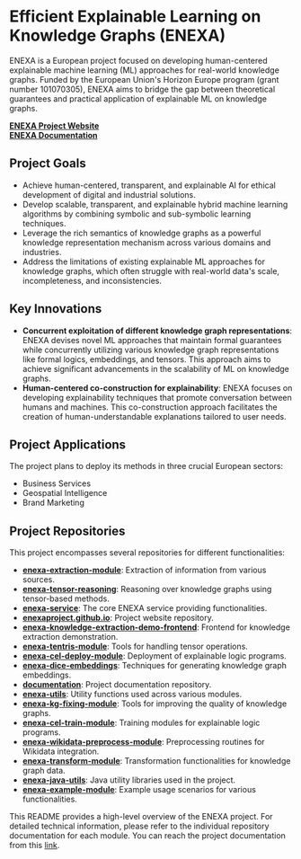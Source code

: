 # Efficient Explainable Learning on Knowledge Graphs (ENEXA)

ENEXA is a European project focused on developing human-centered explainable machine learning (ML) approaches for real-world knowledge graphs. Funded by the European Union's Horizon Europe program (grant number 101070305), ENEXA aims to bridge the gap between theoretical guarantees and practical application of explainable ML on knowledge graphs.   

[**ENEXA Project Website**](https://enexa.eu) <br>
[**ENEXA Documentation**](https://enexa.eu/documentation)


## Project Goals

- Achieve human-centered, transparent, and explainable AI for ethical development of digital and industrial solutions.
- Develop scalable, transparent, and explainable hybrid machine learning algorithms by combining symbolic and sub-symbolic learning techniques.
- Leverage the rich semantics of knowledge graphs as a powerful knowledge representation mechanism across various domains and industries.
- Address the limitations of existing explainable ML approaches for knowledge graphs, which often struggle with real-world data's scale, incompleteness, and inconsistencies.

## Key Innovations

- **Concurrent exploitation of different knowledge graph representations**: ENEXA devises novel ML approaches that maintain formal guarantees while concurrently utilizing various knowledge graph representations like formal logics, embeddings, and tensors. This approach aims to achieve significant advancements in the scalability of ML on knowledge graphs.
- **Human-centered co-construction for explainability**: ENEXA focuses on developing explainability techniques that promote conversation between humans and machines. This co-construction approach facilitates the creation of human-understandable explanations tailored to user needs.

## Project Applications

The project plans to deploy its methods in three crucial European sectors:

- Business Services   
- Geospatial Intelligence
- Brand Marketing

## Project Repositories

This project encompasses several repositories for different functionalities:

- [**enexa-extraction-module**](https://github.com/enexaproject/enexa-extraction-module): Extraction of information from various sources.
- [**enexa-tensor-reasoning**](https://github.com/enexaproject/enexa-tensor-reasoning): Reasoning over knowledge graphs using tensor-based methods.
- [**enexa-service**](https://github.com/enexaproject/enexa-service): The core ENEXA service providing functionalities.
- [**enexaproject.github.io**](https://github.com/enexaproject/enexaproject.github.io): Project website repository.
- [**enexa-knowledge-extraction-demo-frontend**](https://github.com/enexaproject/enexa-knowledge-extraction-demo-frontend): Frontend for knowledge extraction demonstration.
- [**enexa-tentris-module**](https://github.com/enexaproject/enexa-tentris-module): Tools for handling tensor operations.
- [**enexa-cel-deploy-module**](https://github.com/enexaproject/enexa-cel-deploy-module): Deployment of explainable logic programs.
- [**enexa-dice-embeddings**](https://github.com/enexaproject/enexa-dice-embeddings): Techniques for generating knowledge graph embeddings.
- [**documentation**](https://github.com/enexaproject/documentation): Project documentation repository.
- [**enexa-utils**](https://github.com/enexaproject/enexa-utils): Utility functions used across various modules.
- [**enexa-kg-fixing-module**](https://github.com/enexaproject/enexa-kg-fixing-module): Tools for improving the quality of knowledge graphs.
- [**enexa-cel-train-module**](https://github.com/enexaproject/enexa-cel-train-module): Training modules for explainable logic programs.
- [**enexa-wikidata-preprocess-module**](https://github.com/enexaproject/enexa-wikidata-preprocess-module): Preprocessing routines for Wikidata integration.
- [**enexa-transform-module**](https://github.com/enexaproject/enexa-transform-module): Transformation functionalities for knowledge graph data.
- [**enexa-java-utils**](https://github.com/enexaproject/enexa-java-utils): Java utility libraries used in the project.
- [**enexa-example-module**](https://github.com/enexaproject/enexa-example-module): Example usage scenarios for various functionalities.

This README provides a high-level overview of the ENEXA project. For detailed technical information, please refer to the individual repository documentation for each module.
You can reach the project documentation from this [link](https://enexa.eu/documentation/).
